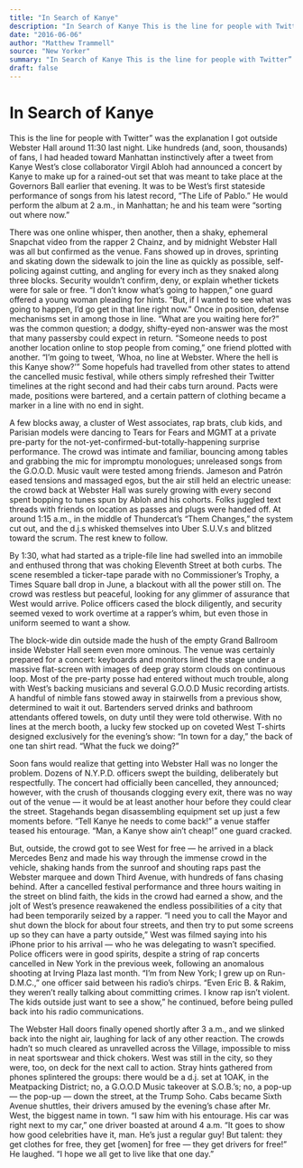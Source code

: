 ```yaml
---
title: "In Search of Kanye"
description: "In Search of Kanye This is the line for people with Twitter” was the explanation I got outside Webster Hall. It was to be West’s first stateside performance of songs from his latest record, “The Life ..."
date: "2016-06-06"
author: "Matthew Trammell"
source: "New Yorker"
summary: "In Search of Kanye This is the line for people with Twitter” was the explanation I got outside Webster Hall. It was to be West’s first stateside performance of songs from his latest record, “The Life of Pablo.” There was one online whisper, then another, then a shaky, ephemeral Snapchat video from the rapper 2 Chainz. Security wouldn’t confirm, deny, or explain whether tickets were for sale."
draft: false
---
```


# In Search of Kanye

This is the line for people with Twitter” was the explanation I got outside Webster Hall around 11:30 last night. Like hundreds (and, soon, thousands) of fans, I had headed toward Manhattan instinctively after a tweet from Kanye West’s close collaborator Virgil Abloh had announced a concert by Kanye to make up for a rained-out set that was meant to take place at the Governors Ball earlier that evening. It was to be West’s first stateside performance of songs from his latest record, “The Life of Pablo.”­ He would perform the album at 2 a.m., in Manhattan; he and his team were “sorting out where now.”

There was one online whisper, then another, then a shaky, ephemeral Snapchat video from the rapper 2 Chainz, and by midnight Webster Hall was all but confirmed as the venue. Fans showed up in droves, sprinting and skating down the sidewalk to join the line as quickly as possible, self-policing against cutting, and angling for every inch as they snaked along three blocks. Security wouldn’t confirm, deny, or explain whether tickets were for sale or free. “I don’t know what’s going to happen,” one guard offered a young woman pleading for hints. “But, if I wanted to see what was going to happen, I’d go get in that line right now.” Once in position, defense mechanisms set in among those in line. “What are you waiting here for?” was the common question; a dodgy, shifty-eyed non-answer was the most that many passersby could expect in return. “Someone needs to post another location online to stop people from coming,” one friend plotted with another. “I’m going to tweet, ‘Whoa, no line at Webster. Where the hell is this Kanye show?’” Some hopefuls had travelled from other states to attend the cancelled music festival, while others simply refreshed their Twitter timelines at the right second and had their cabs turn around. Pacts were made, positions were bartered, and a certain pattern of clothing became a marker in a line with no end in sight.

A few blocks away, a cluster of West associates, rap brats, club kids, and Parisian models were dancing to Tears for Fears and MGMT at a private pre-party for the not-yet-confirmed-but-totally-happening surprise performance. The crowd was intimate and familiar, bouncing among tables and grabbing the mic for impromptu monologues; unreleased songs from the G.O.O.D. Music vault were tested among friends. Jameson and Patrón eased tensions and massaged egos, but the air still held an electric unease: the crowd back at Webster Hall was surely growing with every second spent bopping to tunes spun by Abloh and his cohorts. Folks juggled text threads with friends on location as passes and plugs were handed off. At around 1:15 a.m., in the middle of Thundercat’s “Them Changes,” the system cut out, and the d.j.s whisked themselves into Uber S.U.V.s and blitzed toward the scrum. The rest knew to follow.

By 1:30, what had started as a triple-file line had swelled into an immobile and enthused throng that was choking Eleventh Street at both curbs. The scene resembled a ticker-tape parade with no Commissioner’s Trophy, a Times Square ball drop in June, a blackout with all the power still on. The crowd was restless but peaceful, looking for any glimmer of assurance that West would arrive. Police officers cased the block diligently, and security seemed vexed to work overtime at a rapper’s whim, but even those in uniform seemed to want a show.

The block-wide din outside made the hush of the empty Grand Ballroom inside Webster Hall seem even more ominous. The venue was certainly prepared for a concert: keyboards and monitors lined the stage under a massive flat-screen with images of deep gray storm clouds on continuous loop. Most of the pre-party posse had entered without much trouble, along with West’s backing musicians and several G.O.O.D Music recording artists. A handful of nimble fans stowed away in stairwells from a previous show, determined to wait it out. Bartenders served drinks and bathroom attendants offered towels, on duty until they were told otherwise. With no lines at the merch booth, a lucky few stocked up on coveted West T-shirts designed exclusively for the evening’s show: “In town for a day,” the back of one tan shirt read. “What the fuck we doing?”

Soon fans would realize that getting into Webster Hall was no longer the problem. Dozens of N.Y.P.D. officers swept the building, deliberately but respectfully. The concert had officially been cancelled, they announced; however, with the crush of thousands clogging every exit, there was no way out of the venue — it would be at least another hour before they could clear the street. Stagehands began disassembling equipment set up just a few moments before. “Tell Kanye he needs to come back!” a venue staffer teased his entourage. “Man, a Kanye show ain’t cheap!” one guard cracked.

But, outside, the crowd got to see West for free — he arrived in a black Mercedes Benz and made his way through the immense crowd in the vehicle, shaking hands from the sunroof and shouting raps past the Webster marquee and down Third Avenue, with hundreds of fans chasing behind. After a cancelled festival performance and three hours waiting in the street on blind faith, the kids in the crowd had earned a show, and the jolt of West’s presence reawakened the endless possibilities of a city that had been temporarily seized by a rapper. “I need you to call the Mayor and shut down the block for about four streets, and then try to put some screens up so they can have a party outside,” West was filmed saying into his iPhone prior to his arrival — who he was delegating to wasn’t specified. Police officers were in good spirits, despite a string of rap concerts cancelled in New York in the previous week, following an anomalous shooting at Irving Plaza last month. “I’m from New York; I grew up on Run-D.M.C.,” one officer said between his radio’s chirps. “Even Eric B. & Rakim, they weren’t really talking about committing crimes. I know rap isn’t violent. The kids outside just want to see a show,” he continued, before being pulled back into his radio communications.

The Webster Hall doors finally opened shortly after 3 a.m., and we slinked back into the night air, laughing for lack of any other reaction. The crowds hadn’t so much cleared as unravelled across the Village, impossible to miss in neat sportswear and thick chokers. West was still in the city, so they were, too, on deck for the next call to action. Stray hints gathered from phones splintered the groups: there would be a d.j. set at 1OAK, in the Meatpacking District; no, a G.O.O.D Music takeover at S.O.B.’s; no, a pop-up — the pop-up — down the street, at the Trump Soho. Cabs became Sixth Avenue shuttles, their drivers amused by the evening’s chase after Mr. West, the biggest name in town. “I saw him with his entourage. His car was right next to my car,” one driver boasted at around 4 a.m. “It goes to show how good celebrities have it, man. He’s just a regular guy! But talent: they get clothes for free, they get [women] for free — they get drivers for free!” He laughed. “I hope we all get to live like that one day.”
